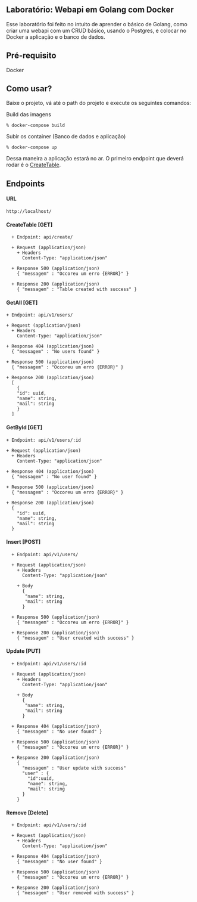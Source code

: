 Laboratório: Webapi em Golang com Docker 
--------------

Esse laboratório foi feito no intuito de aprender o básico de Golang, como criar uma webapi com um CRUD básico, usando o Postgres, e colocar no Docker a aplicação e o banco de dados.


Pré-requisito 
--------------

Docker


Como usar? 
--------------

Baixe o projeto, vá até o path do projeto e execute os seguintes comandos:

Build das imagens
```
% docker-compose build
```

Subir os container (Banco de dados e aplicação)
```
% docker-compose up
```

Dessa maneira a aplicação estará no ar. O primeiro endpoint que deverá rodar é o [CreateTable](https://github.com/yurisouza/labs-go-with-docker/new/master?readme=1#createtable-get).


Endpoints
--------------
#### URL
```
http://localhost/
```

#### CreateTable [GET]
```
  + Endpoint: api/create/

  + Request (application/json)
    + Headers
      Content-Type: "application/json"

  + Response 500 (application/json)
    { "messagem" : "Occoreu um erro {ERROR}" }

  + Response 200 (application/json)
    { "messagem" : "Table created with success" }
```

#### GetAll [GET]
  ```
  + Endpoint: api/v1/users/

  + Request (application/json)
    + Headers
      Content-Type: "application/json"

  + Response 404 (application/json)
    { "messagem" : "No users found" }
    
  + Response 500 (application/json)
    { "messagem" : "Occoreu um erro {ERROR}" }

  + Response 200 (application/json)
    [
      { 
      "id": uuid,
      "name": string,
      "mail": string
      }
    ]
  ```
  
#### GetById [GET]
  ```
  + Endpoint: api/v1/users/:id

  + Request (application/json)
    + Headers
      Content-Type: "application/json"

  + Response 404 (application/json)
    { "messagem" : "No user found" }
    
  + Response 500 (application/json)
    { "messagem" : "Occoreu um erro {ERROR}" }

  + Response 200 (application/json)
    {
      "id": uuid,
      "name": string,
      "mail": string
    }
  ```
  
#### Insert [POST]
```
  + Endpoint: api/v1/users/

  + Request (application/json)
    + Headers
      Content-Type: "application/json"
      
    + Body
      {
       "name": string,
       "mail": string
      }

  + Response 500 (application/json)
    { "messagem" : "Occoreu um erro {ERROR}" }

  + Response 200 (application/json)
    { "messagem" : "User created with success" }
  ```
  
#### Update [PUT]
```
  + Endpoint: api/v1/users/:id

  + Request (application/json)
    + Headers
      Content-Type: "application/json"
      
    + Body
      {
       "name": string,
       "mail": string
      }
      
  + Response 404 (application/json)
    { "messagem" : "No user found" }

  + Response 500 (application/json)
    { "messagem" : "Occoreu um erro {ERROR}" }

  + Response 200 (application/json)
    { 
      "messagem" : "User update with success" 
      "user" : {
        "id":uuid,
        "name": string,
        "mail": string
      }
    }
  ```

#### Remove [Delete]
```
  + Endpoint: api/v1/users/:id

  + Request (application/json)
    + Headers
      Content-Type: "application/json"
      
  + Response 404 (application/json)
    { "messagem" : "No user found" }

  + Response 500 (application/json)
    { "messagem" : "Occoreu um erro {ERROR}" }

  + Response 200 (application/json)
    { "messagem" : "User removed with success" }
  ```

